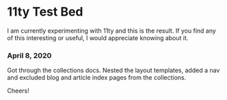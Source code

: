 # 11ty Test Bed

I am currently experimenting with 11ty and this is the result. If you find any of this interesting or useful, I would appreciate knowing about it.

### April 8, 2020

Got through the collections docs. Nested the layout templates, added a nav and excluded blog and article index pages from the collections.

Cheers!
